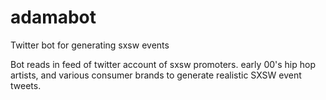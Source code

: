 # adamabot
Twitter bot for generating sxsw events

Bot reads in feed of twitter account of sxsw promoters. early 00's hip hop artists, and various consumer brands to generate realistic SXSW event tweets.

